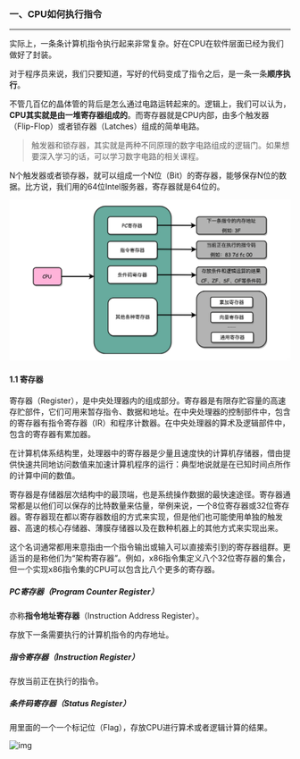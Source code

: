 ### 一、CPU如何执行指令

---

实际上，一条条计算机指令执行起来非常复杂。好在CPU在软件层面已经为我们做好了封装。

对于程序员来说，我们只要知道，写好的代码变成了指令之后，是一条一条**顺序执行**。

不管几百亿的晶体管的背后是怎么通过电路运转起来的。逻辑上，我们可以认为，**CPU其实就是由一堆寄存器组成的**。而寄存器就是CPU内部，由多个触发器（Flip-Flop）或者锁存器（Latches）组成的简单电路。

>触发器和锁存器，其实就是两种不同原理的数字电路组成的逻辑门。如果想要深入学习的话，可以学习数字电路的相关课程。

N个触发器或者锁存器，就可以组成一个N位（Bit）的寄存器，能够保存N位的数据。比方说，我们用的64位Intel服务器，寄存器就是64位的。

![img](img/68747470733a2f2f61736b2e71636c6f7564696d672e636f6d2f687474702d736176652f313735323332382f7563326a6863767334742e706e67.png)

#### 1.1 寄存器

寄存器（Register），是中央处理器内的组成部分。寄存器是有限存贮容量的高速存贮部件，它们可用来暂存指令、数据和地址。在中央处理器的控制部件中，包含的寄存器有指令寄存器（IR）和程序计数器。在中央处理器的算术及逻辑部件中，包含的寄存器有累加器。

在计算机体系结构里，处理器中的寄存器是少量且速度快的计算机存储器，借由提供快速共同地访问数值来加速计算机程序的运行：典型地说就是在已知时间点所作的计算中间的数值。

寄存器是存储器层次结构中的最顶端，也是系统操作数据的最快速途径。寄存器通常都是以他们可以保存的比特数量来估量，举例来说，一个8位寄存器或32位寄存器。寄存器现在都以寄存器数组的方式来实现，但是他们也可能使用单独的触发器、高速的核心存储器、薄膜存储器以及在数种机器上的其他方式来实现出来。

这个名词通常都用来意指由一个指令输出或输入可以直接索引到的寄存器组群。更适当的是称他们为“架构寄存器”。例如，x86指令集定义八个32位寄存器的集合，但一个实现x86指令集的CPU可以包含比八个更多的寄存器。

##### PC寄存器（Program Counter Register）

亦称**指令地址寄存器**（Instruction Address Register）。

存放下一条需要执行的计算机指令的内存地址。

##### 指令寄存器（Instruction Register）

存放当前正在执行的指令。

##### 条件码寄存器（Status Register）

用里面的一个一个标记位（Flag），存放CPU进行算术或者逻辑计算的结果。

![img](img/68747470733a2f2f61736b2e71636c6f7564696d672e636f6d2f687474702d736176652f313735323332382f35646d7a3072333137772e706e67.png)

















































